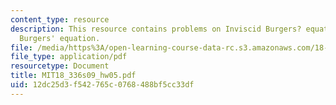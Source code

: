```yaml
---
content_type: resource
description: This resource contains problems on Inviscid Burgers? equation and Viscous
  Burgers' equation.
file: /media/https%3A/open-learning-course-data-rc.s3.amazonaws.com/18-336-numerical-methods-for-partial-differential-equations-spring-2009/12dc25d3f542765c0768488bf5cc33df_MIT18_336s09_hw05.pdf
file_type: application/pdf
resourcetype: Document
title: MIT18_336s09_hw05.pdf
uid: 12dc25d3-f542-765c-0768-488bf5cc33df
---
```

